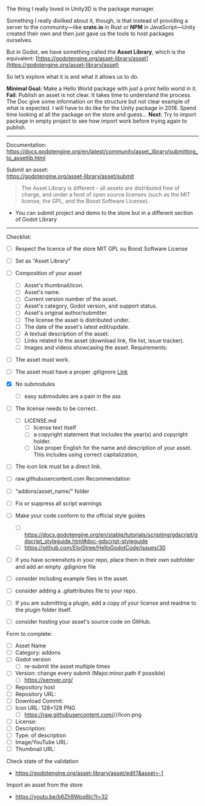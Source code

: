 The thing I really loved in Unity3D is the package manager.

Something I really disliked about it, though, is that instead of providing a server to the community—like **crate.io** in Rust or **NPM** in JavaScript—Unity created their own and then just gave us the tools to host packages ourselves.

But in Godot, we have something called the **Asset Library**, which is the equivalent:
[https://godotengine.org/asset-library/asset](https://godotengine.org/asset-library/asset)

So let’s explore what it is and what it allows us to do.

**Minimal Goal:** Make a Hello World package with just a print hello world in it.
**Fail**: Publish an asset is not clear. It takes time to understand the process. The Doc give some information on the structure but not clear example of what is expected. I will have to do like for the Unity package in 2018. Spend time looking at all the package on the store and guess...
**Next**: Try to import package in empty project to see how import work before trying again to publish.

____________


Documentation:   https://docs.godotengine.org/en/latest/community/asset_library/submitting_to_assetlib.html

Submit an asset:  
https://godotengine.org/asset-library/asset/submit  


> The Asset Library is different - all assets are distributed free of charge, and under a host of open source licenses (such as the MIT license, the GPL, and the Boost Software License).


- You can submit project and demo to the store but in a different section of Godot Library

-----------

Checklist:
- [ ] Respect the licence of the store MIT GPL ou Boost Software License
- [ ] Set as "Asset Library"

- [ ] Composition of your asset
  - [ ] Asset's thumbnail/icon.
  - [ ] Asset's name.
  - [ ] Current version number of the asset.
  - [ ] Asset's category, Godot version, and support status.
  - [ ] Asset's original author/submitter.
  - [ ] The license the asset is distributed under.
  - [ ] The date of the asset's latest edit/update.
  - [ ] A textual description of the asset.
  - [ ] Links related to the asset (download link, file list, issue tracker).
  - [ ] Images and videos showcasing the asset.
Requirements:
- [ ] The asset must work.
- [ ] The asset must have a proper .gitignore [Link](https://raw.githubusercontent.com/aaronfranke/gitignore/godot/Godot.gitignore)
- [x] No submodules
  - [ ] easy submodules are a pain in the ass
- [ ] The license needs to be correct.
    - [ ] LICENSE.md
      - [ ] license text itself
      - [ ]  a copyright statement that includes the year(s) and copyright holder.
      - [ ]  Use proper English for the name and description of your asset. This includes using correct capitalization,
- [ ]  The icon link must be a direct link.
  - [ ]  raw.githubusercontent.com
Recommendation
- [ ] "addons/asset_name/" folder
- [ ] Fix or suppress all script warnings
- [ ] Make your code conform to the official style guides
  - [ ] https://docs.godotengine.org/en/stable/tutorials/scripting/gdscript/gdscript_styleguide.html#doc-gdscript-styleguide
  - [ ] https://github.com/EloiStree/HelloGodotCode/issues/30
- [ ] if you have screenshots in your repo, place them in their own subfolder and add an empty .gdignore file
- [ ] consider including example files in the asset.
- [ ] consider adding a .gitattributes file to your repo. 
- [ ] If you are submitting a plugin, add a copy of your license and readme to the plugin folder itself.
- [ ] consider hosting your asset's source code on GitHub.

Form to complete:
- [ ] Asset Name
- [ ] Category: addons
- [ ] Godot version
   - [ ] re-submit the asset multiple times
- [ ] Version: change every submit (Major.minor.path if possible)
  - [ ] https://semver.org/
- [ ] Repository host
- [ ] Repository URL:
- [ ] Download Commit:
- [ ] Icon URL: 128×128 PNG
  - [ ] https://raw.githubusercontent.com/<user>/<project>/<branch>/Icon.png
- [ ] License:
- [ ] Description:
- [ ] Type: of description
- [ ] Image/YouTube URL:
- [ ] Thumbnail URL:

Check state of the validation
- https://godotengine.org/asset-library/asset/edit?&asset=-1

Import an asset from the store
- https://youtu.be/b6Zh9Wpq8lc?t=32
